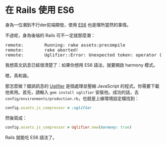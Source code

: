 # 在 Rails 使用 ES6

身為一位潮到不行der前端開發，使用 [ES6](http://es6-features.org) 也是理所當然的事情。

不過呢，身為後端的 Rails 可不一定就那麼潮：

<pre>
remote:        Running: rake assets:precompile
remote:        rake aborted!
remote:        Uglifier::Error: Unexpected token: operator (>). To use ES6 syntax, harmony mode must be enabled with Uglifier.new(:harmony => true).
</pre>

我想英文訊息已經很清楚了：如果你想用 ES6 語法，就要開啟 harmony 模式。

嗯，真和諧。

那怎麼做？錯誤訊息的 [Uglifier](https://github.com/lautis/uglifier) 是個處理並壓縮 JavaScript 的程式。你需要下載他來用。首先，請輸入 `gem install uglifier` 安裝他。成功的話，去 `config/environments/production.rb`，也就是上線環境設定檔找到：

```ruby
config.assets.js_compressor = :uglifier
```

然後寫成：

```ruby
config.assets.js_compressor = Uglifier.new(harmony: true)
```

Rails 就能吃 ES6 語法了。
